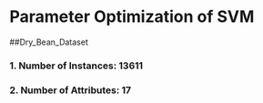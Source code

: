 # Parameter Optimization of SVM

##Dry_Bean_Dataset

### 1. Number of Instances: 13611

### 2. Number of Attributes: 17
